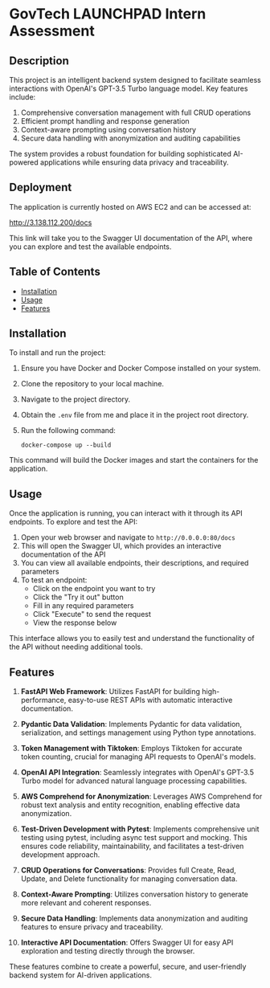 # GovTech LAUNCHPAD Intern Assessment

## Description
This project is an intelligent backend system designed to facilitate seamless interactions with OpenAI's GPT-3.5 Turbo language model. Key features include:

1. Comprehensive conversation management with full CRUD operations
2. Efficient prompt handling and response generation
3. Context-aware prompting using conversation history
4. Secure data handling with anonymization and auditing capabilities

The system provides a robust foundation for building sophisticated AI-powered applications while ensuring data privacy and traceability.

## Deployment
The application is currently hosted on AWS EC2 and can be accessed at:

http://3.138.112.200/docs

This link will take you to the Swagger UI documentation of the API, where you can explore and test the available endpoints.

## Table of Contents
- [Installation](#installation)
- [Usage](#usage)
- [Features](#features)

## Installation
To install and run the project:

1. Ensure you have Docker and Docker Compose installed on your system.
2. Clone the repository to your local machine.
3. Navigate to the project directory.
4. Obtain the `.env` file from me and place it in the project root directory.
5. Run the following command:

   ```
   docker-compose up --build
   ```

This command will build the Docker images and start the containers for the application.

## Usage
Once the application is running, you can interact with it through its API endpoints. To explore and test the API:

1. Open your web browser and navigate to `http://0.0.0.0:80/docs`
2. This will open the Swagger UI, which provides an interactive documentation of the API
3. You can view all available endpoints, their descriptions, and required parameters
4. To test an endpoint:
   - Click on the endpoint you want to try
   - Click the "Try it out" button
   - Fill in any required parameters
   - Click "Execute" to send the request
   - View the response below

This interface allows you to easily test and understand the functionality of the API without needing additional tools.

## Features
1. **FastAPI Web Framework**: Utilizes FastAPI for building high-performance, easy-to-use REST APIs with automatic interactive documentation.

2. **Pydantic Data Validation**: Implements Pydantic for data validation, serialization, and settings management using Python type annotations.

3. **Token Management with Tiktoken**: Employs Tiktoken for accurate token counting, crucial for managing API requests to OpenAI's models.

4. **OpenAI API Integration**: Seamlessly integrates with OpenAI's GPT-3.5 Turbo model for advanced natural language processing capabilities.

5. **AWS Comprehend for Anonymization**: Leverages AWS Comprehend for robust text analysis and entity recognition, enabling effective data anonymization.

6. **Test-Driven Development with Pytest**: Implements comprehensive unit testing using pytest, including async test support and mocking. This ensures code reliability, maintainability, and facilitates a test-driven development approach.

7. **CRUD Operations for Conversations**: Provides full Create, Read, Update, and Delete functionality for managing conversation data.

8. **Context-Aware Prompting**: Utilizes conversation history to generate more relevant and coherent responses.

9. **Secure Data Handling**: Implements data anonymization and auditing features to ensure privacy and traceability.

10. **Interactive API Documentation**: Offers Swagger UI for easy API exploration and testing directly through the browser.

These features combine to create a powerful, secure, and user-friendly backend system for AI-driven applications.
